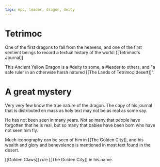 ```yaml
---
tags: npc, leader, dragon, deity
---
```

# Tetrimoc
One of the first dragons to fall from the heavens, and one of the first sentient beings to record a textual history of the world: [[Tetrimoc's Journal]]

This Ancient Yellow Dragon is a #deity to some, a #leader to others, and "a safe ruler in an otherwise harsh natured [[The Lands of Tetrimoc|desert]]".

# A great mystery
Very very few know the true nature of the dragon. The copy of his journal that is distributed en mass as holy text may not be as real as some say.

He has not been seen in many years. Not so many that people have forgotten that he is real, but so many that babies have been born who have not seen him fly. 

Much iconography can be seen of him in [[The Golden City]], and his wealth and glory and benevolence is mentioned in most text found in the desert. 

[[Golden Claws]] rule [[The Golden City]] in his name.